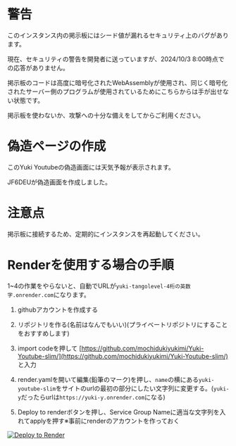 

# 警告

このインスタンス内の掲示板にはシード値が漏れるセキュリティ上のバグがあります。

現在、セキュリティの警告を開発者に送っていますが、2024/10/3 8:00時点での応答がありません。

掲示板のコードは高度に暗号化されたWebAssemblyが使用され、同じく暗号化されたサーバー側のプログラムが使用されているためにこちらからは手が出せない状態です。

掲示板を使わないか、攻撃への十分な備えをしてからご利用ください。

# 偽造ページの作成
このYuki Youtubeの偽造画面には天気予報が表示されます。

JF6DEUが偽造画面を作成しました。

# 注意点

掲示板に接続するため、定期的にインスタンスを再起動してください。


# Renderを使用する場合の手順  

1~4の作業をやらないと、自動でURLが`yuki-tangolevel-4桁の英数字.onrender.com`になります。 

1. githubアカウントを作成する 

1. リポジトリを作る(名前はなんでもいい)(プライベートリポジトリにすることをおすすめします) 

1. import codeを押して [https://github.com/mochidukiyukimi/Yuki-Youtube-slim/](https://github.com/mochidukiyukimi/Yuki-Youtube-slim/) と入力 

1. render.yamlを開いて編集(鉛筆のマーク)を押し、`name`の横にある`yuki-youtube-slim`をサイトのurlの最初の部分にしたい文字列に変更する。(`yuki-y`だったらurlは`https://yuki-y.onrender.com`になる)

1. Deploy to renderボタンを押し、Service Group Nameに適当な文字列を入れてapplyを押す※事前にrenderのアカウントを作っておく

<a href="https://render.com/deploy?repo=https://github.com/JF6DEU/yukiTube.git">
<img src="https://render.com/images/deploy-to-render-button.svg" alt="Deploy to Render">
</a>

